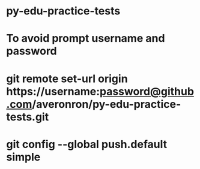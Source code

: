 # py-edu-practice-tests

# To avoid prompt username and password
# git remote set-url origin https://username:password@github.com/averonron/py-edu-practice-tests.git

# git config --global push.default simple
